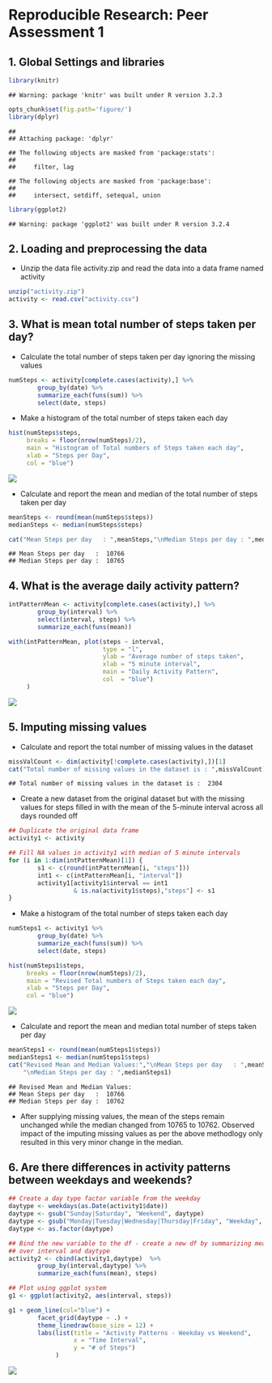 # Reproducible Research: Peer Assessment 1


## 1. Global Settings and libraries

```r
library(knitr)
```

```
## Warning: package 'knitr' was built under R version 3.2.3
```

```r
opts_chunk$set(fig.path='figure/')
library(dplyr)
```

```
## 
## Attaching package: 'dplyr'
```

```
## The following objects are masked from 'package:stats':
## 
##     filter, lag
```

```
## The following objects are masked from 'package:base':
## 
##     intersect, setdiff, setequal, union
```

```r
library(ggplot2)
```

```
## Warning: package 'ggplot2' was built under R version 3.2.4
```

## 2. Loading and preprocessing the data

- Unzip the data file activity.zip and read the data into a data frame named activity

```r
unzip("activity.zip")
activity <- read.csv("activity.csv")
```

## 3. What is mean total number of steps taken per day?

- Calculate the total number of steps taken per day ignoring the missing values

```r
numSteps <- activity[complete.cases(activity),] %>%
        group_by(date) %>%
        summarize_each(funs(sum)) %>% 
        select(date, steps)
```

- Make a histogram of the total number of steps taken each day

```r
hist(numSteps$steps, 
     breaks = floor(nrow(numSteps)/2), 
     main = "Histogram of Total numbers of Steps taken each day", 
     xlab = "Steps per Day", 
     col = "blue")
```

![](figure/tothist-1.png)<!-- -->

- Calculate and report the mean and median of the total number of steps taken per day

```r
meanSteps <- round(mean(numSteps$steps))
medianSteps <- median(numSteps$steps)

cat("Mean Steps per day   : ",meanSteps,"\nMedian Steps per day : ",medianSteps)
```

```
## Mean Steps per day   :  10766 
## Median Steps per day :  10765
```



## 4. What is the average daily activity pattern?

```r
intPatternMean <- activity[complete.cases(activity),] %>% 
        group_by(interval) %>% 
        select(interval, steps) %>% 
        summarize_each(funs(mean))

with(intPatternMean, plot(steps ~ interval, 
                          type = "l", 
                          ylab = "Average number of steps taken",
                          xlab = "5 minute interval",
                          main = "Daily Activity Pattern",
                          col  = "blue")
     )
```

![](figure/avgint-1.png)<!-- -->



## 5. Imputing missing values

- Calculate and report the total number of missing values in the dataset

```r
missValCount <- dim(activity[!complete.cases(activity),])[1]
cat("Total number of missing values in the dataset is : ",missValCount)
```

```
## Total number of missing values in the dataset is :  2304
```

- Create a new dataset from the original dataset but with the missing values for steps filled in with the mean of the 5-minute interval across all days rounded off

```r
## Duplicate the original data frame
activity1 <- activity

## Fill NA values in activity1 with median of 5 minute intervals
for (i in 1:dim(intPatternMean)[1]) {
        s1 <- c(round(intPatternMean[i, "steps"]))
        int1 <- c(intPatternMean[i, "interval"])
        activity1[activity1$interval == int1 
                  & is.na(activity1$steps),"steps"] <- s1
}
```

- Make a histogram of the total number of steps taken each day

```r
numSteps1 <- activity1 %>%
        group_by(date) %>%
        summarize_each(funs(sum)) %>% 
        select(date, steps)

hist(numSteps1$steps, 
     breaks = floor(nrow(numSteps)/2), 
     main = "Revised Total numbers of Steps taken each day", 
     xlab = "Steps per Day", 
     col = "blue")
```

![](figure/meantotal1-1.png)<!-- -->

- Calculate and report the mean and median total number of steps taken per day

```r
meanSteps1 <- round(mean(numSteps1$steps))
medianSteps1 <- median(numSteps1$steps)
cat("Revised Mean and Median Values:","\nMean Steps per day   : ",meanSteps1,
    "\nMedian Steps per day : ",medianSteps1)
```

```
## Revised Mean and Median Values: 
## Mean Steps per day   :  10766 
## Median Steps per day :  10762
```

- After supplying missing values, the mean of the steps remain unchanged while the median changed from 10765 to 10762. Observed impact of the imputing missing values as per the above methodlogy only resulted in this very minor change in the median. 



## 6. Are there differences in activity patterns between weekdays and weekends?

```r
## Create a day type factor variable from the weekday
daytype <- weekdays(as.Date(activity1$date))
daytype <- gsub("Sunday|Saturday", "Weekend", daytype)
daytype <- gsub("Monday|Tuesday|Wednesday|Thursday|Friday", "Weekday", daytype)
daytype <- as.factor(daytype)

## Bind the new variable to the df - create a new df by summarizing means steps
## over interval and daytype
activity2 <- cbind(activity1,daytype)  %>% 
        group_by(interval,daytype) %>% 
        summarize_each(funs(mean), steps)

## Plot using ggplot system
g1 <- ggplot(activity2, aes(interval, steps))

g1 + geom_line(col="blue") + 
        facet_grid(daytype ~ .) + 
        theme_linedraw(base_size = 12) + 
        labs(list(title = "Activity Patterns - Weekday vs Weekend", 
                  x = "Time Interval", 
                  y = "# of Steps")
             )
```

![](figure/weekend-1.png)<!-- -->
